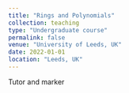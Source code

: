 ```yaml
---
title: "Rings and Polynomials"
collection: teaching
type: "Undergraduate course"
permalink: false
venue: "University of Leeds, UK"
date: 2022-01-01
location: "Leeds, UK"
---
```


Tutor and marker
